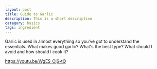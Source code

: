 ```yaml
---
layout: post
title: Guide to Garlic
description: This is a short description
category: basics
tags: ingredient
---
```


Garlic is used in almost everything so you've got to understand the essentials. What makes good garlic? What's the best type? What should I avoid and how should I cook it?

https://youtu.be/WgES_Oj6-tQ
